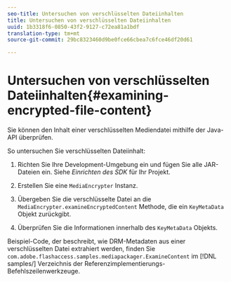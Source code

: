 ```yaml
---
seo-title: Untersuchen von verschlüsselten Dateiinhalten
title: Untersuchen von verschlüsselten Dateiinhalten
uuid: 1b3318f6-0850-43f2-9127-c72ea81a1bdf
translation-type: tm+mt
source-git-commit: 29bc8323460d9be0fce66cbea7c6fce46df20d61

---
```



# Untersuchen von verschlüsselten Dateiinhalten{#examining-encrypted-file-content}

Sie können den Inhalt einer verschlüsselten Mediendatei mithilfe der Java-API überprüfen.

So untersuchen Sie verschlüsselten Dateiinhalt:

1. Richten Sie Ihre Development-Umgebung ein und fügen Sie alle JAR-Dateien ein. Siehe *Einrichten des SDK* für Ihr Projekt.
1. Erstellen Sie eine `MediaEncrypter` Instanz.
1. Übergeben Sie die verschlüsselte Datei an die `MediaEncrypter.examineEncryptedContent` Methode, die ein `KeyMetaData` Objekt zurückgibt.

1. Überprüfen Sie die Informationen innerhalb des `KeyMetaData` Objekts.

Beispiel-Code, der beschreibt, wie DRM-Metadaten aus einer verschlüsselten Datei extrahiert werden, finden Sie `com.adobe.flashaccess.samples.mediapackager.ExamineContent` im [!DNL samples/] Verzeichnis der Referenzimplementierungs-Befehlszeilenwerkzeuge.
